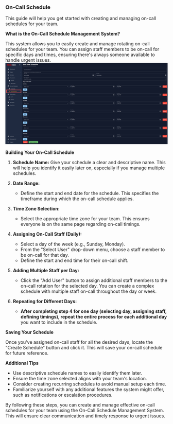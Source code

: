 ### On-Call Schedule
This guide will help you get started with creating and managing on-call schedules for your team.

**What is the On-Call Schedule Management System?**

This system allows you to easily create and manage rotating on-call schedules for your team. You can assign staff members to be on-call for specific days and times, ensuring there's always someone available to handle urgent issues.
![On-Call Schedule](pix-images/oncall.png)

    
**Building Your On-Call Schedule**

1. **Schedule Name:** Give your schedule a clear and descriptive name. This will help you identify it easily later on, especially if you manage multiple schedules.
    
2. **Date Range:**
    
    - Define the start and end date for the schedule. This specifies the timeframe during which the on-call schedule applies.
3. **Time Zone Selection:**
    
    - Select the appropriate time zone for your team. This ensures everyone is on the same page regarding on-call timings.
4. **Assigning On-Call Staff (Daily):**
    
    - Select a day of the week (e.g., Sunday, Monday).
    - From the "Select User" drop-down menu, choose a staff member to be on-call for that day.
    - Define the start and end time for their on-call shift.
5. **Adding Multiple Staff per Day:**
    
    - Click the "Add User" button to assign additional staff members to the on-call rotation for the selected day. You can create a complex schedule with multiple staff on-call throughout the day or week.
6. **Repeating for Different Days:**
    
    - **After completing step 4 for one day (selecting day, assigning staff, defining timings), repeat the entire process for each additional day** you want to include in the schedule.

**Saving Your Schedule**

Once you've assigned on-call staff for all the desired days, locate the  "Create Schedule" button  and click it. This will save your on-call schedule for future reference.

**Additional Tips**

- Use descriptive schedule names to easily identify them later.
- Ensure the time zone selected aligns with your team's location.
- Consider creating recurring schedules to avoid manual setup each time.
- Familiarize yourself with any additional features the system might offer, such as notifications or escalation procedures.

By following these steps, you can create and manage effective on-call schedules for your team using the On-Call Schedule Management System. This will ensure clear communication and timely response to urgent issues.